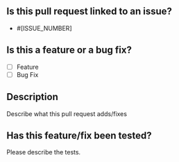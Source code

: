 ## Is this pull request linked to an issue?
- #[ISSUE_NUMBER]

## Is this a feature or a bug fix?
- [ ] Feature
- [ ] Bug Fix

## Description
Describe what this pull request adds/fixes

## Has this feature/fix been tested?
Please describe the tests.
